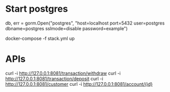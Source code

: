 # Start postgres


db, err = gorm.Open("postgres", "host=localhost port=5432 user=postgres dbname=postgres sslmode=disable password=example")


docker-compose -f stack.yml up 


# APIs

curl -i http://127.0.0.1:8081/transaction/withdraw
curl -i http://127.0.0.1:8081/transaction/deposit
curl -i http://127.0.0.1:8081/customer
curl -i http://127.0.0.1:8081/account/{id}
